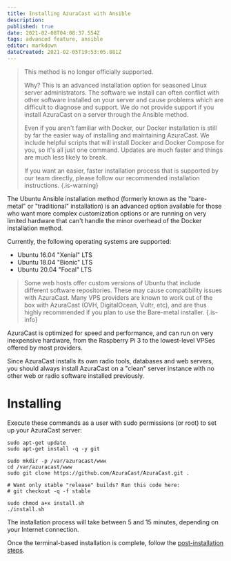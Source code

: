 ```yaml
---
title: Installing AzuraCast with Ansible
description: 
published: true
date: 2021-02-08T04:08:37.554Z
tags: advanced feature, ansible
editor: markdown
dateCreated: 2021-02-05T19:53:05.881Z
---
```


> This method is no longer officially supported.
>
> Why? This is an advanced installation option for seasoned Linux server administrators. The software we install can often conflict with other software installed on your server and cause problems which are difficult to diagnose and support. We do not provide support if you install AzuraCast on a server through the Ansible method.
>
> Even if you aren't familiar with Docker, our Docker installation is still by far the easier way of installing and maintaining AzuraCast. We include helpful scripts that will install Docker and Docker Compose for you, so it's all just one command. Updates are much faster and things are much less likely to break.
>
> If you want an easier, faster installation process that is supported by our team directly, please follow our recommended installation instructions.
{.is-warning}

The Ubuntu Ansible installation method (formerly known as the "bare-metal" or "traditional" installation) is an advanced option available for those who want more complex customization options or are running on very limited hardware that can't handle the minor overhead of the Docker installation method.

Currently, the following operating systems are supported:

- Ubuntu 16.04 "Xenial" LTS
- Ubuntu 18.04 "Bionic" LTS
- Ubuntu 20.04 "Focal" LTS

> Some web hosts offer custom versions of Ubuntu that include different software repositories. These may cause compatibility issues with AzuraCast. Many VPS providers are known to work out of the box with AzuraCast (OVH, DigitalOcean, Vultr, etc), and are thus highly recommended if you plan to use the Bare-metal installer.
{.is-info}

AzuraCast is optimized for speed and performance, and can run on very inexpensive hardware, from the Raspberry Pi 3 to the lowest-level VPSes offered by most providers.

Since AzuraCast installs its own radio tools, databases and web servers, you should always install AzuraCast on a "clean" server instance with no other web or radio software installed previously.

# Installing

Execute these commands as a user with sudo permissions (or root) to set up your AzuraCast server:

```
sudo apt-get update 
sudo apt-get install -q -y git 
 
sudo mkdir -p /var/azuracast/www 
cd /var/azuracast/www 
sudo git clone https://github.com/AzuraCast/AzuraCast.git . 

# Want only stable "release" builds? Run this code here:
# git checkout -q -f stable
 
sudo chmod a+x install.sh 
./install.sh
```

The installation process will take between 5 and 15 minutes, depending on your Internet connection.

Once the terminal-based installation is complete, follow the [post-installation steps](/en/getting-started/installation/post-installation-steps).